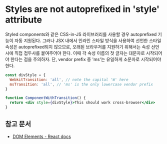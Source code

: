 # Styles are not autoprefixed in 'style' attribute

Styled components와 같은 CSS-in-JS 라이브러리를 사용할 경우 autoprefixed 기능이 자동 지원된다. 그러나 JSX 내에서 인라인 스타일 방식을 사용하여 선언한 스타일 속성은 autoprefixed되지 않으므로, 오래된 브라우저를 지원하기 위해서는 속성 선언 시에 직접 접두사를 붙여주어야 한다. 이때 각 속성 이름의 첫 글자는 대문자로 시작되어야 한다는 점을 주의하자. 단, vendor prefix 중 'ms'는 유일하게 소문자로 시작되어야 한다.

```jsx
const divStyle = {
  WebkitTransition: 'all', // note the capital 'W' here
  msTransition: 'all', // 'ms' is the only lowercase vendor prefix
}

function ComponentWithTransition() {
  return <div style={divStyle}>This should work cross-browser</div>
}
```

## 참고 문서

* [DOM Elements - React docs](https://reactjs.org/docs/dom-elements.html#style)
